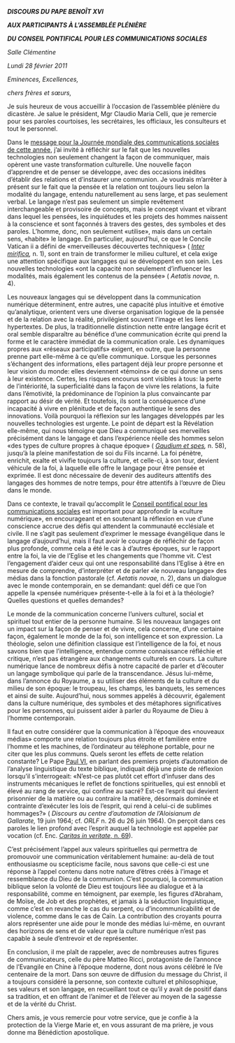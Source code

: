 ***DISCOURS DU PAPE BENOÎT XVI***

***AUX PARTICIPANTS À L'ASSEMBLÉE PLÉNIÈRE***

***DU CONSEIL PONTIFICAL POUR LES COMMUNICATIONS SOCIALES***

*Salle Clémentine*

*Lundi 28 février 2011*

*Eminences, Excellences,*

*chers frères et sœurs,*

Je suis heureux de vous accueillir à l’occasion de l’assemblée plénière du dicastère. Je salue le président, Mgr Claudio Maria Celli, que je remercie pour ses paroles courtoises, les secrétaires, les officiaux, les consulteurs et tout le personnel.

Dans le [message pour la Journée mondiale des communications sociales de cette année](/content/benedict-xvi/fr/messages/communications/documents/hf_ben-xvi_mes_20110124_45th-world-communications-day.html), j’ai invité à réfléchir sur le fait que les nouvelles technologies non seulement changent la façon de communiquer, mais opèrent une vaste transformation culturelle. Une nouvelle façon d’apprendre et de penser se développe, avec des occasions inédites d’établir des relations et d’instaurer une communion. Je voudrais m’arrêter à présent sur le fait que la pensée et la relation ont toujours lieu selon la modalité du langage, entendu naturellement au sens large, et pas seulement verbal. Le langage n’est pas seulement un simple revêtement interchangeable et provisoire de concepts, mais le concept vivant et vibrant dans lequel les pensées, les inquiétudes et les projets des hommes naissent à la conscience et sont façonnés à travers des gestes, des symboles et des paroles. L’homme, donc, non seulement «utilise», mais dans un certain sens, «habite» le langage. En particulier, aujourd’hui, ce que le Concile Vatican ii a défini de «merveilleuses découvertes techniques» ( *[Inter mirifica](http://www.vatican.va/archive/hist_councils/ii_vatican_council/documents/vat-ii_decree_19631204_inter-mirifica_fr.html),* n. 1), sont en train de transformer le milieu culturel, et cela exige une attention spécifique aux langages qui se développent en son sein. Les nouvelles technologies «ont la capacité non seulement d’influencer les modalités, mais également les contenus de la pensée» ( *Aetatis novae,* n. 4).

Les nouveaux langages qui se développent dans la communication numérique déterminent, entre autres, une capacité plus intuitive et émotive qu’analytique, orientent vers une diverse organisation logique de la pensée et de la relation avec la réalité, privilégient souvent l’image et les liens hypertextes. De plus, la traditionnelle distinction nette entre langage écrit et oral semble disparaître au bénéfice d’une communication écrite qui prend la forme et le caractère immédiat de la communication orale. Les dynamiques propres aux «réseaux participatifs» exigent, en outre, que la personne prenne part elle-même à ce qu’elle communique. Lorsque les personnes s’échangent des informations, elles partagent déjà leur propre personne et leur vision du monde: elles deviennent «témoins» de ce qui donne un sens à leur existence. Certes, les risques encourus sont visibles à tous: la perte de l’intériorité, la superficialité dans la façon de vivre les relations, la fuite dans l’émotivité, la prédominance de l’opinion la plus convaincante par rapport au désir de vérité. Et toutefois, ils sont la conséquence d’une incapacité à vivre en plénitude et de façon authentique le sens des innovations. Voilà pourquoi la réflexion sur les langages développés par les nouvelles technologies est urgente. Le point de départ est la Révélation elle-même, qui nous témoigne que Dieu a communiqué ses merveilles précisément dans le langage et dans l’expérience réelle des hommes selon «des types de culture propres à chaque époque» ( *[Gaudium et spes](http://www.vatican.va/archive/hist_councils/ii_vatican_council/documents/vat-ii_const_19651207_gaudium-et-spes_fr.html),* n. 58), jusqu’à la pleine manifestation de soi du Fils incarné. La foi pénètre, enrichit, exalte et vivifie toujours la culture, et celle-ci, à son tour, devient véhicule de la foi, à laquelle elle offre le langage pour être pensée et exprimée. Il est donc nécessaire de devenir des auditeurs attentifs des langages des hommes de notre temps, pour être attentifs à l’œuvre de Dieu dans le monde.

Dans ce contexte, le travail qu’accomplit le [Conseil pontifical pour les communications sociales](http://www.vatican.va/roman_curia/pontifical_councils/pccs/index_fr.htm) est important pour approfondir la «culture numérique», en encourageant et en soutenant la réflexion en vue d’une conscience accrue des défis qui attendent la communauté ecclésiale et civile. Il ne s’agit pas seulement d’exprimer le message évangélique dans le langage d’aujourd’hui, mais il faut avoir le courage de réfléchir de façon plus profonde, comme cela a été le cas à d’autres époques, sur le rapport entre la foi, la vie de l’Eglise et les changements que l’homme vit. C’est l’engagement d’aider ceux qui ont une responsabilité dans l’Eglise à être en mesure de comprendre, d’interpréter et de parler «le nouveau langage» des médias dans la fonction pastorale (cf. *Aetatis novae,* n. 2), dans un dialogue avec le monde contemporain, en se demandant: quel défi ce que l’on appelle la «pensée numérique» présente-t-elle à la foi et à la théologie? Quelles questions et quelles demandes?

Le monde de la communication concerne l’univers culturel, social et spirituel tout entier de la personne humaine. Si les nouveaux langages ont un impact sur la façon de penser et de vivre, cela concerne, d’une certaine façon, également le monde de la foi, son intelligence et son expression. La théologie, selon une définition classique est l’intelligence de la foi, et nous savons bien que l’intelligence, entendue comme connaissance réfléchie et critique, n’est pas étrangère aux changements culturels en cours. La culture numérique lance de nombreux défis à notre capacité de parler et d’écouter un langage symbolique qui parle de la transcendance. Jésus lui-même, dans l’annonce du Royaume, a su utiliser des éléments de la culture et du milieu de son époque: le troupeau, les champs, les banquets, les semences et ainsi de suite. Aujourd’hui, nous sommes appelés à découvrir, également dans la culture numérique, des symboles et des métaphores significatives pour les personnes, qui puissent aider à parler du Royaume de Dieu à l’homme contemporain.

Il faut en outre considérer que la communication à l’époque des «nouveaux médias» comporte une relation toujours plus étroite et familière entre l’homme et les machines, de l’ordinateur au téléphone portable, pour ne citer que les plus communs. Quels seront les effets de cette relation constante? Le Pape [Paul VI](/content/paul-vi/fr.html), en parlant des premiers projets d’automation de l’analyse linguistique du texte biblique, indiquait déjà une piste de réflexion lorsqu’il s’interrogeait: «N’est-ce pas plutôt cet effort d’infuser dans des instruments mécaniques le reflet de fonctions spirituelles, qui est ennobli et élevé au rang de service, qui confine au sacré? Est-ce l’esprit qui devient prisonnier de la matière ou au contraire la matière, désormais dominée et contrainte d’exécuter les lois de l’esprit, qui rend à celui-ci de sublimes hommages?» ( *Discours au centre d’automation de l’Aloisianum de Gallarate,* 19 juin 1964; cf. *ORLF* n. 26 du 26 juin 1964). On perçoit dans ces paroles le lien profond avec l’esprit auquel la technologie est appelée par vocation (cf. Enc. [*Caritas in veritate,* n. 69](/content/benedict-xvi/fr/encyclicals/documents/hf_ben-xvi_enc_20090629_caritas-in-veritate.html#69.)).

C’est précisément l’appel aux valeurs spirituelles qui permettra de promouvoir une communication véritablement humaine: au-delà de tout enthousiasme ou scepticisme facile, nous savons que celle-ci est une réponse à l’appel contenu dans notre nature d’êtres créés à l’image et ressemblance du Dieu de la communion. C’est pourquoi, la communication biblique selon la volonté de Dieu est toujours liée au dialogue et à la responsabilité, comme en témoignent, par exemple, les figures d’Abraham, de Moïse, de Job et des prophètes, et jamais à la séduction linguistique, comme c’est en revanche le cas du serpent, ou d’incommunicabilité et de violence, comme dans le cas de Caïn. La contribution des croyants pourra alors représenter une aide pour le monde des médias lui-même, en ouvrant des horizons de sens et de valeur que la culture numérique n’est pas capable à seule d’entrevoir et de représenter.

En conclusion, il me plaît de rappeler, avec de nombreuses autres figures de communicateurs, celle du père Matteo Ricci, protagoniste de l’annonce de l’Evangile en Chine à l’époque moderne, dont nous avons célébré le IVe centenaire de la mort. Dans son œuvre de diffusion du message du Christ, il a toujours considéré la personne, son contexte culturel et philosophique, ses valeurs et son langage, en recueillant tout ce qu’il y avait de positif dans sa tradition, et en offrant de l’animer et de l’élever au moyen de la sagesse et de la vérité du Christ.

Chers amis, je vous remercie pour votre service, que je confie à la protection de la Vierge Marie et, en vous assurant de ma prière, je vous donne ma Bénédiction apostolique.